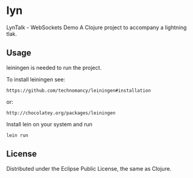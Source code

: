 lyn
===

LynTalk - WebSockets Demo
A Clojure project to accompany a lightning tlak.

## Usage

leiningen is needed to run the project.

To install leiningen see:

```
https://github.com/technomancy/leiningen#installation
```
or:
```
http://chocolatey.org/packages/leiningen
```

Install lein on your system and run
```
lein run
```

## License

Distributed under the Eclipse Public License, the same as Clojure.
